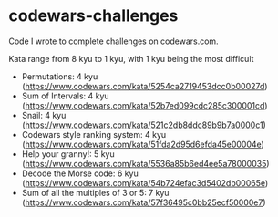 # codewars-challenges
Code I wrote to complete challenges on codewars.com.

Kata range from 8 kyu to 1 kyu, with 1 kyu being the most difficult
- Permutations: 4 kyu (https://www.codewars.com/kata/5254ca2719453dcc0b00027d)
- Sum of Intervals: 4 kyu (https://www.codewars.com/kata/52b7ed099cdc285c300001cd)
- Snail: 4 kyu (https://www.codewars.com/kata/521c2db8ddc89b9b7a0000c1)
- Codewars style ranking system: 4 kyu (https://www.codewars.com/kata/51fda2d95d6efda45e00004e)
- Help your granny!: 5 kyu (https://www.codewars.com/kata/5536a85b6ed4ee5a78000035)
- Decode the Morse code: 6 kyu (https://www.codewars.com/kata/54b724efac3d5402db00065e)
- Sum of all the multiples of 3 or 5: 7 kyu (https://www.codewars.com/kata/57f36495c0bb25ecf50000e7)
